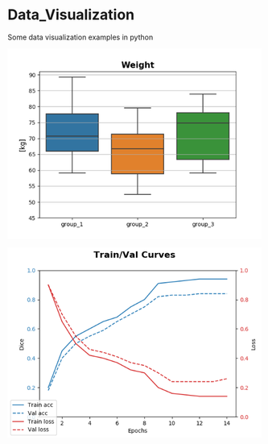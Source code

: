 # Data_Visualization
Some data visualization examples in python

![Seaborn Boxplots](https://github.com/tommydino93/Data_Visualization/blob/master/images/seaborn_boxplots.png)

![Train_Val_Curves](https://github.com/tommydino93/Data_Visualization/blob/master/images/training_validation_curves.png)
